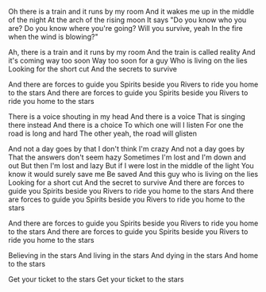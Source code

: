 Oh there is a train and it runs by my room
And it wakes me up in the middle of the night
At the arch of the rising moon
It says "Do you know who you are?
Do you know where you're going?
Will you survive, yeah
In the fire when the wind is blowing?"

Ah, there is a train and it runs by my room
And the train is called reality
And it's coming way too soon
Way too soon for a guy
Who is living on the lies
Looking for the short cut
And the secrets to survive

And there are forces to guide you
Spirits beside you
Rivers to ride you home to the stars
And there are forces to guide you
Spirits beside you
Rivers to ride you home to the stars

There is a voice shouting in my head
And there is a voice
That is singing there instead
And there is a choice
To which one will I listen
For one the road is long and hard
The other yeah, the road will glisten

And not a day goes by that I don't think I'm crazy
And not a day goes by
That the answers don't seem hazy
Sometimes I'm lost and I'm down and out
But then I'm lost and lazy
But if I were lost in the middle of the light
You know it would surely save me
Be saved
And this guy who is living on the lies
Looking for a short cut
And the secret to survive
And there are forces to guide you
Spirits beside you
Rivers to ride you home to the stars
And there are forces to guide you
Spirits beside you
Rivers to ride you home to the stars

And there are forces to guide you
Spirits beside you
 Rivers to ride you home to the stars
And there are forces to guide you
Spirits beside you
Rivers to ride you home to the stars

Believing in the stars
And living in the stars
And dying in the stars
And home to the stars

Get your ticket to the stars
Get your ticket to the stars
